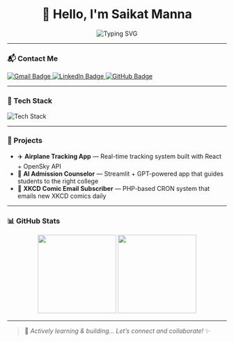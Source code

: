 <h1 align="center">👋 Hello, I'm Saikat Manna</h1>

<p align="center">
  <img src="https://readme-typing-svg.demolab.com?font=Fira+Code&size=24&pause=1000&color=00F7FF&width=435&lines=Fullstack+Developer+(React+%2F+Node.js);C%2B%2B+%7C+DSA+Learner;B.Tech+CSE+Student;Open+to+Remote+SDE+Roles" alt="Typing SVG" />
</p>

---

### 📬 Contact Me

<p>
  <a href="mailto:mannasaikat520@gmail.com">
    <img src="https://img.shields.io/badge/Gmail-D14836?style=for-the-badge&logo=gmail&logoColor=white" alt="Gmail Badge" />
  </a>
  <a href="https://www.linkedin.com/in/saikat01/" target="_blank">
    <img src="https://img.shields.io/badge/LinkedIn-0077B5?style=for-the-badge&logo=linkedin&logoColor=white" alt="LinkedIn Badge" />
  </a>
  <a href="https://github.com/Saikat7723" target="_blank">
    <img src="https://img.shields.io/badge/GitHub-100000?style=for-the-badge&logo=github&logoColor=white" alt="GitHub Badge" />
  </a>
</p>

---

### 🧠 Tech Stack

<p>
  <img src="https://skillicons.dev/icons?i=react,nodejs,js,html,css,cpp,mongodb,git" alt="Tech Stack" />
</p>

---

### 🚀 Projects

- ✈️ **Airplane Tracking App** — Real-time tracking system built with React + OpenSky API  
- 🤖 **AI Admission Counselor** — Streamlit + GPT-powered app that guides students to the right college  
- 🔐 **XKCD Comic Email Subscriber** — PHP-based CRON system that emails new XKCD comics daily  

---

### 📊 GitHub Stats

<p align="center">
  <img src="https://github-readme-stats.vercel.app/api?username=Saikat7723&show_icons=true&theme=radical" height="180" />
  <img src="https://github-readme-stats.vercel.app/api/top-langs/?username=Saikat7723&layout=compact&theme=radical" height="180" />
</p>

---

> 🔄 *Actively learning & building... Let’s connect and collaborate!* ✨
